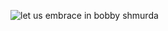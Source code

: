 ![let us embrace in bobby shmurda](https://static.vibe.com/files/2017/02/bobby-shumrda-pleads-guilty-to-promoting-prison-contraband-1486137821-640x469.png)
